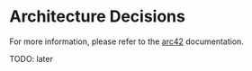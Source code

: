 # Architecture Decisions

For more information, please refer to the [arc42](https://docs.arc42.org/section-9/) documentation.

TODO: later
